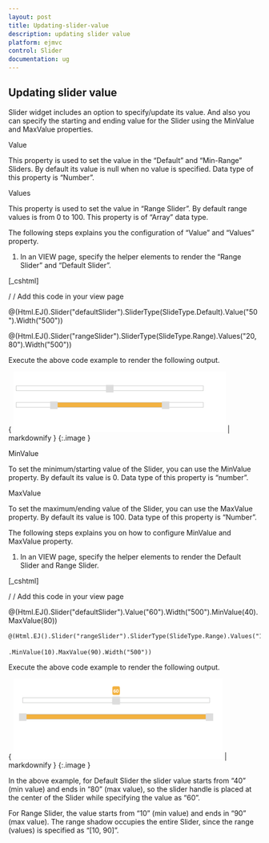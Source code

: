 ```yaml
---
layout: post
title: Updating-slider-value
description: updating slider value
platform: ejmvc
control: Slider
documentation: ug
---
```


## Updating slider value

Slider widget includes an option to specify/update its value. And also you can specify the starting and ending value for the Slider using the MinValue and MaxValue properties.

Value

This property is used to set the value in the “Default” and “Min-Range” Sliders. By default its value is null when no value is specified. Data type of this property is “Number”.

Values

This property is used to set the value in “Range Slider”. By default range values is from 0 to 100. This property is of “Array” data type.

The following steps explains you the configuration of “Value” and “Values” property.

1. In an VIEW page, specify the helper elements to render the “Range Slider” and “Default Slider”.





[_cshtml]

/ / Add this code in your view page

@(Html.EJ().Slider("defaultSlider").SliderType(SlideType.Default).Value("50").Width("500"))



@(Html.EJ().Slider("rangeSlider").SliderType(SlideType.Range).Values("20,80").Width("500"))



Execute the above code example to render the following output.


{ ![C:/Users/Gopal Lakshmanan/Desktop/dialog concept and features/sliderrange1.PNG](Updating-slider-value_images/Updating-slider-value_img1.png) | markdownify }
{:.image }


MinValue

To set the minimum/starting value of the Slider, you can use the MinValue property. By default its value is 0. Data type of this property is “number”.

MaxValue

To set the maximum/ending value of the Slider, you can use the MaxValue property. By default its value is 100. Data type of this property is “Number”.

The following steps explains you on how to configure MinValue and MaxValue property.

1. In an VIEW page, specify the helper elements to render the Default Slider and Range Slider.





[_cshtml]

/ / Add this code in your view page

@(Html.EJ().Slider("defaultSlider").Value("60").Width("500").MinValue(40).MaxValue(80))



    @(Html.EJ().Slider("rangeSlider").SliderType(SlideType.Range).Values("10,90")

    .MinValue(10).MaxValue(90).Width("500"))





Execute the above code example to render the following output.

{ ![C:/Users/Gopal Lakshmanan/Desktop/s2.PNG](Updating-slider-value_images/Updating-slider-value_img2.png) | markdownify }
{:.image }


In the above example, for Default Slider the slider value starts from “40” (min value) and ends in “80” (max value), so the slider handle is placed at the center of the Slider while specifying the value as “60”.

For Range Slider, the value starts from “10” (min value) and ends in “90” (max value). The range shadow occupies the entire Slider, since the range (values) is specified as “[10, 90]”.

